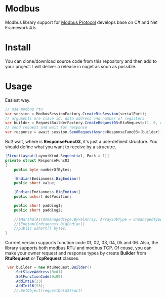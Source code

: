 # Modbus

Modbus library support for [Modbus Protocol](http://www.simplymodbus.ca/FAQ.htm) develops base on C# and Net Framework 4.5.

# Install

You can clone/download source code from this repository and then add to your project. I will deliver a release in nuget as soon as possible.

# Usage

Easiest way.
``` cs
// use modbus rtu
var session = ModbusSessionFactory.CreateRtuSession(serialPort);
// arguments are slave id, data address and number of registers
var builder = RequestBuilderFactory.CreateRequest03<RtuRequest>(1, 0, 4);
// send request and wait for response
var response = await session.SendRequestAsync<ResponseFunc03>(builder);
```
But! wait, where is **ResponseFunc03**, it's just a use-defined structure. You should define what you want to receive by a strucutre.

``` cs
[StructLayout(LayoutKind.Sequential, Pack = 1)]
private struct ResponseFunc03
{
    public byte numberOfBytes;

    [Endian(Endianness.BigEndian)]
    public short value;

    [Endian(Endianness.BigEndian)]
    public ushort dotPosition;

    public short padding1;
    public short padding2;
    
    //[MarshalAs(UnmanagedType.ByValArray, ArraySubType = UnmanagedType.U2, SizeConst = 4)]
    //[Endian(Endianness.BigEndian)]
    //public ushort[] bytes;
}
```

Current version supports function code 01, 02, 03, 04, 05 and 06. Also, the library supports both modbus RTU and modbus TCP. Of couse, you can make your owner request and response types by create **Builder** from **RtuRequest** or **TcpRequest** classes.

``` cs
 var builder = new RtuRequest.Builder()
    .SetSlaveAddress(0x01)
    .SetFunctionCode(0x09)
    .AddInt16(33)
    .AddInt16(93);
    //.SetObject(requestDataStruct)
```
